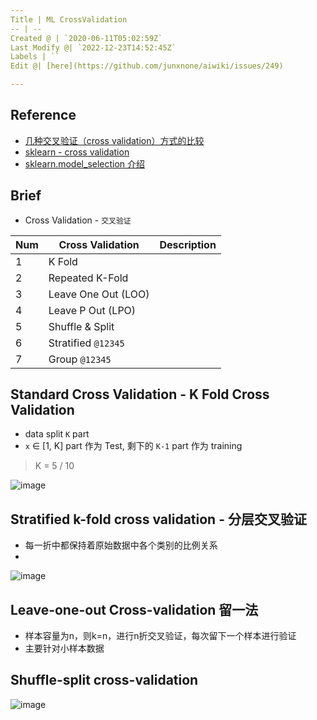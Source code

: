 ```yaml
---
Title | ML CrossValidation
-- | --
Created @ | `2020-06-11T05:02:59Z`
Last Modify @| `2022-12-23T14:52:45Z`
Labels | ``
Edit @| [here](https://github.com/junxnone/aiwiki/issues/249)

---
```



## Reference

- [几种交叉验证（cross validation）方式的比较](https://www.cnblogs.com/ysugyl/p/8707887.html)
- [sklearn - cross validation](https://scikit-learn.org/stable/modules/cross_validation.html#cross-validation)
- [sklearn.model_selection 介绍](https://www.cnblogs.com/XD00/p/12290528.html)

## Brief
- Cross Validation - `交叉验证`


Num | Cross Validation | Description
-- | -- | --
1 | K Fold  | 
2 | Repeated K-Fold | 
3 | Leave One Out (LOO) |
4 | Leave P Out (LPO) |
5 | Shuffle & Split |
6 | Stratified `@12345` |
7 | Group  `@12345` |

## Standard Cross Validation - K Fold Cross Validation
- data split `K` part
- `x` ∈ [1, K] part 作为 Test, 剩下的 `K-1` part 作为 training
> K = 5 / 10

![image](https://user-images.githubusercontent.com/2216970/84346863-93928380-abe3-11ea-9a5e-0b359987b1e3.png)

## Stratified k-fold cross validation - 分层交叉验证
- 每一折中都保持着原始数据中各个类别的比例关系
-
![image](https://user-images.githubusercontent.com/2216970/84346873-97bea100-abe3-11ea-8672-9aa9ede0fc3d.png)


## Leave-one-out Cross-validation 留一法
- 样本容量为n，则k=n，进行n折交叉验证，每次留下一个样本进行验证
- 主要针对小样本数据

## Shuffle-split cross-validation
![image](https://user-images.githubusercontent.com/2216970/84347227-98a40280-abe4-11ea-9793-d5b76e343fc0.png)

